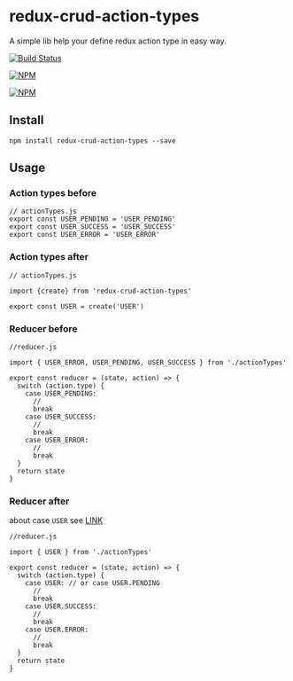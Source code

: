 # redux-crud-action-types
A simple lib help your define redux action type in easy way.

[![Build Status](https://api.travis-ci.org/edtoken/redux-crud-action-types.svg?branch=master)](https://travis-ci.org/edtoken/redux-crud-action-types)

[![NPM](https://nodei.co/npm/redux-crud-action-types.png?downloads=true&downloadRank=true&stars=true)](https://nodei.co/npm/redux-crud-action-types/)

[![NPM](https://nodei.co/npm-dl/redux-crud-action-types.png?height=3)](https://nodei.co/npm/redux-crud-action-types/)


## Install
```
npm install redux-crud-action-types --save
```

## Usage

### Action types before
```
// actionTypes.js
export const USER_PENDING = 'USER_PENDING'
export const USER_SUCCESS = 'USER_SUCCESS'
export const USER_ERROR = 'USER_ERROR'

```

### Action types after
```
// actionTypes.js

import {create} from 'redux-crud-action-types'

export const USER = create('USER')

```


### Reducer before
```
//reducer.js 

import { USER_ERROR, USER_PENDING, USER_SUCCESS } from './actionTypes'

export const reducer = (state, action) => {
  switch (action.type) {
    case USER_PENDING:
      //
      break
    case USER_SUCCESS:
      //
      break
    case USER_ERROR:
      //
      break
  }
  return state
}
```

### Reducer after
about case `USER` see [LINK](https://github.com/edtoken/redux-crud-action-types/blob/master/test/redux-crud-action-types.spec.js#L70) 
```
//reducer.js 

import { USER } from './actionTypes'

export const reducer = (state, action) => {
  switch (action.type) {
    case USER: // or case USER.PENDING
      //
      break
    case USER.SUCCESS:
      //
      break
    case USER.ERROR:
      //
      break
  }
  return state
}

```
